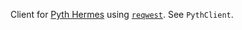 <!-- cargo-rdme start -->

Client for [Pyth Hermes] using [`reqwest`]. See `PythClient`.

[Pyth Hermes]: https://docs.pyth.network/price-feeds/how-pyth-works/hermes
[`reqwest`]: https://docs.rs/reqwest/latest/reqwest/

<!-- cargo-rdme end -->
